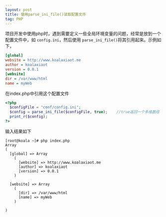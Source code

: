 ```yaml
---
layout: post
title: 使用parse_ini_file()读取配置文件
tag: PHP
---
```


项目开发中使用php时，遇到需要定义一些全局环境变量的问题，经常是放到一个配置文件中，如 `config.ini`，然后使用 `parse_ini_file()`将其引用起来。示例如下，

```ini
[global]
website = http://www.koalaxiaot.me
author = koalaxiaot
version = 0.0.1
[website]
dir = /var/www/html
name = myWeb
```

在index.php中引用这个配置文件

```php
<?php
  $configFile = "conf/config.ini";
  $config = parse_ini_file($configFile, true);    //true返回一个多维数组
  print_r($config);
?>
```

输入结果如下

```
[root@koala ~]# php index.php
Array
(
  [global] => Array
    (
      [website] => http://www.koalaxiaot.me
      [author] => koalaxiaot
      [version] => 0.0.1
    )

  [website] => Array
    (
      [dir] => /var/www/html
      [name] => myWeb
    )

)
```
